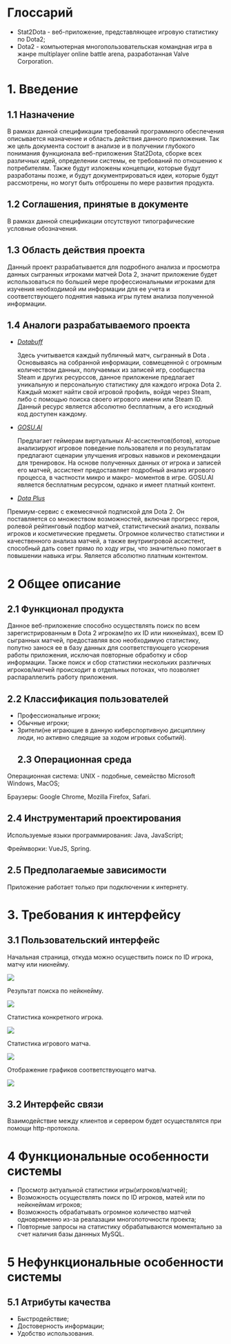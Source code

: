 # Глоссарий 
 - Stat2Dota - веб-приложение, представляющее игровую статистику по Dota2;
 - Dota2 - компьютерная многопользовательская командная игра в жанре multiplayer online battle arena, разработанная Valve Corporation. 
# 1. Введение 
   ## 1.1 Назначение
   В рамках данной спецификации требований программного обеспечения описывается назначение и область действия данного приложения. Так же     цель документа состоит в анализе и в получении глубокого понимания функционала веб-приложения Stat2Dota, сборке всех различных идей,
    определении системы, ее требований по отношению к потребителям. Также будут изложены концепции, которые будут разработаны позже, и         будут документрироваться идеи, которые будут рассмотрены, но могут быть отброшены по мере развития продукта.
   ##  1.2 Соглашения, принятые в документе
   В рамках данной спецификации отсутствуют типографические условные обозначения.
   ##  1.3 Область действия проекта
   Данный проект разрабатывается для подробного анализа и просмотра данных сыгранных игроками матчей Dota 2, значит приложение будет          использоваться по большей мере профессиональными  игроками для изучения необходимой им информации для ее учета и соответствующего          поднятия навыка игры путем анализа полученной информации. 
   ##  1.4 Аналоги разрабатываемого проекта 
   - *[Dotabuff](https://www.dotabuff.com/)*
   
     Здесь учитывается каждый публичный матч, сыгранный в Dota . Основываясь на собранной информации, совмещенной с огромным количеством        данных, получаемых из записей игр, сообщества Steam и других ресурcсов, данное приложение предлагает уникальную и персональную            статистику для каждого игрока Dota 2. Каждый может найти свой игровой профиль, войдя через Steam, либо с помощью поиска своего            игрового имени или Steam ID. Данный ресурс является абсолютно бесплатным, а его исходный код доступен каждому.
   - *[GOSU.AI](https://gosu.ai/)*
   
     Предлагает геймерам виртуальных AI-ассистентов(ботов), которые анализируют игровое поведение пользователя и по результатам предлагают      сценарии улучшения игровых навыков и рекомендации для тренировок. На основе полученных данных от игрока и записей его матчей,              ассистент предоставляет подробный анализ игрового процесса, в частности микро и макро- моментов в игре. GOSU.AI является бесплатным        ресурсом, однако и имеет платный контент.
   -  *[Dota Plus](https://play.overwolf.com/dotaplus/)*
   
   Премиум-сервис с ежемесячной подпиской для Dota 2. Он поставляется со множеством возможностей, включая прогресс героя, ролевой            рейтинговый подбор матчей, статистический анализ, похвалы игроков и косметические предметы. Огромное количество статистики и              качественного анализа матчей, а также внутриигровой ассистент, способный дать совет прямо по ходу игры, что значительно помогает в        повышении навыка игры. Является абсолютно платным контентом.
 # 2 Общее описание
   ## 2.1 Функционал продукта
  Данное веб-приложение способно осуществлять поиск по всем зарегистрированным в Dota 2 игрокам(по их ID или никнеймах), всем ID сыгранных матчей, предоставляя всю необходимую статистику, попутно занося ее в базу данных для соответствующего ускорения работы приложения, исключая повторные обработку и сбор информации. Также поиск и сбор статистики нескольких различных игроков/матчей происходит в отдельных потоках, что позволяет распараллелить работу приложения.
   ## 2.2 Классификация пользователей
- Профессиональные игроки;
- Обычные игроки;
- Зрители(не играющие в данную киберспортивную дисциплину люди, но активно следящие за ходом игровых событий).
  ## 2.3 Операционная среда
Операционная система: UNIX - подобные, семейство Microsoft Windows, MacOS;

Браузеры: Google Chrome, Mozilla Firefox, Safari.
  ## 2.4 Инструментарий проектирования 
Используемые языки программирования: Java, JavaScript;

Фреймворки: VueJS, Spring.
  ## 2.5 Предполагаемые зависимости
  Приложение работает только при подключении к интернету.
 # 3. Требования к интерфейсу
  ## 3.1 Пользовательский интерфейс
  
  Начальная страница, откуда можно осуществить поиск по ID игрока, матчу или никнейму.
  
  ![](https://github.com/ParkhomenkoArtyom750504/Dotabuff/blob/master/Mockups/Start%20page.png)
  
  Результат поиска по нейкнейму.
  
  ![](https://github.com/ParkhomenkoArtyom750504/Dotabuff/blob/master/Mockups/Search%20by%20nickname%20result%20page.PNG)
  
  Статистика конкретного игрока.
  
  ![](https://github.com/ParkhomenkoArtyom750504/Dotabuff/blob/master/Mockups/Player%20statistics%20page.png)
  
  Статистика игрового матча.
  
  ![](https://github.com/ParkhomenkoArtyom750504/Dotabuff/blob/master/Mockups/Match%20statistics%20page.PNG)
  
  Отображение графиков соответствующего матча.
  
  ![](https://github.com/ParkhomenkoArtyom750504/Dotabuff/blob/master/Mockups/Graphs%20page.PNG)
  ## 3.2 Интерфейс связи
  Взаимодействие между клиентов и сервером будет осуществлятся при помощи http-протокола.
  # 4 Функциональные особенности системы
   - Просмотр актуальной статистики игры(игроков/матчей);
   - Возможность осуществлять поиск по ID игроков, матей или по нейкнеймам игроков;
   - Возможность обрабатывать огромное количество матчей одновременно из-за реалазации многопоточности проекта;
   - Повторные запросы на статистику обрабатываются моментально за счет наличия базы даннных MySQL.
  # 5 Нефункциональные особенности системы
  ## 5.1 Атрибуты качества
  - Быстродействие;
  - Достоверность информации;
  - Удобство использования.
  
  
 




